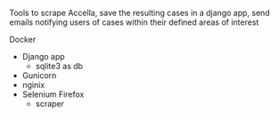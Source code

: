 Tools to scrape Accella, save the resulting cases in a django app,
send emails notifying users of cases within their defined areas of interest

Docker
- Django app
  - sqlite3 as db
- Gunicorn
- nginix
- Selenium Firefox
  - scraper
